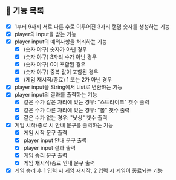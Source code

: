 ## 📝 기능 목록

- [x] 1부터 9까지 서로 다른 수로 이루어진 3자리 랜덤 숫자를 생성하는 기능
- [X] player의 input을 받는 기능
- [X] player input의 예외사항을 처리하는 기능
    - [X] (숫자 야구) 숫자가 아닌 경우
    - [X] (숫자 야구) 3자리 수가 아닌 경우
    - [X] (숫자 야구) 0이 포함된 경우
    - [X] (숫자 야구) 중복 값이 포함된 경우
    - [X] (게임 재시작/종료) 1 또는 2가 아닌 경우
- [x] player input을 String에서 List로 변환하는 기능
- [X] player input의 결과를 출력하는 기능
    - [X] 같은 수가 같은 자리에 있는 경우: "스트라이크" 갯수 출력
    - [X] 같은 수가 다른 자리에 있는 경우: "볼" 갯수 출력
    - [X] 같은 수가 없는 경우: "낫싱" 갯수 출력
- [x] 게임 시작/종료 시 안내 문구를 출력하는 기능
    - [x] 게임 시작 문구 출력
    - [x] player input 안내 문구 출력
    - [x] player input 결과 출력
    - [x] 게임 승리 문구 출력
    - [x] 게임 재시작/종료 안내 문구 출력
- [x] 게임 승리 후 1 입력 시 게임 재시작, 2 입력 시 게임이 종료되는 기능
